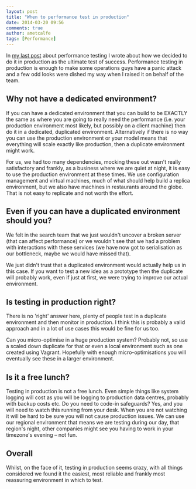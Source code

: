 ```yaml
---
layout: post
title: "When to performance test in production"
date: 2014-03-20 09:56
comments: true
author: ametcalfe
tags: [Performance]
---
```

In [my last post](/blog/2014/03/19/performance-testing-our-search-api/) about performance testing I wrote about how we decided to do it in production as the ultimate test of success. Performance testing in production is enough to make some operations guys have a panic attack and a few odd looks were dished my way when I raised it on behalf of the team.

Why not have a dedicated environment?
---
If you can have a dedicated environment that you can build to be EXACTLY the same as where you are going to really need the performance (i.e. your production environment most likely, but possibly on a client machine) then do it in a dedicated, duplicated environment. Alternatively if there is no way you can use the production environment or your model means that everything will scale exactly like production, then a duplicate environment might work.

For us, we had too many dependencies, mocking these out wasn't really satisfactory and frankly, as a business where we are quiet at night, it is easy to use the production environment at these times. We use configuration management and virtual machines, much of what should help build a replica environment, but we also have machines in restaurants around the globe. That is not easy to replicate and not worth the effort.

Even if you can have a duplicated environment should you?
---
We felt in the search team that we just wouldn't uncover a broken server (that can affect performance) or we wouldn't see that we had a problem with interactions with these services (we have now got to serialisation as our bottleneck, maybe we would have missed that).

We just didn't trust that a duplicated environment would actually help us in this case. If you want to test a new idea as a prototype then the duplicate will probably work, even if just at first, we were trying to improve our actual environment.

Is testing in production right?
---
There is no 'right' answer here, plenty of people test in a duplicate environment and then monitor in production. I think this is probably a valid approach and in a lot of use cases this would be fine for us too.

Can you micro-optimise in a huge production system?  Probably not, so use a scaled down duplicate for that or even a local environment such as one created using Vagrant. Hopefully with enough micro-optimisations you will eventually see these in a larger environment.

Is it a free lunch?
---
Testing in production is not a free lunch. Even simple things like system logging will cost as you will be logging to production data centres, probably with backup costs etc. Do you need to code-in safeguards? Yes, and you will need to watch this running from your desk. When you are not watching it will be hard to be sure you will not cause production issues. We can use our regional environment that means we are testing during our day, that region's night, other companies might see you having to work in your timezone's evening &ndash; not fun.

Overall
---
Whilst, on the face of it, testing in production seems crazy, with all things considered we found it the easiest, most reliable and frankly most reassuring environment in which to test.

